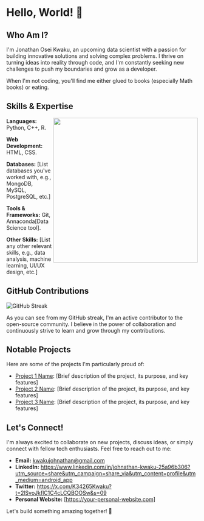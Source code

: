 # Hello, World! 👋

## Who Am I?

I'm Jonathan Osei Kwaku, an upcoming data scientist with a passion for building innovative solutions and solving complex problems. I thrive on turning ideas into reality through code, and I'm constantly seeking new challenges to push my boundaries and grow as a developer.

When I'm not coding, you'll find me either glued to books (especially Math books) or eating.

## Skills & Expertise

<img src="https://github-readme-stats.vercel.app/api?username=your-github-username&show_icons=true&theme=radical" align="right" width="380">

**Languages:** Python, C++, R.

**Web Development:** HTML, CSS.

**Databases:** [List databases you've worked with, e.g., MongoDB, MySQL, PostgreSQL, etc.]

**Tools & Frameworks:** Git, Annaconda[Data Science tool].

**Other Skills:** [List any other relevant skills, e.g., data analysis, machine learning, UI/UX design, etc.]

## GitHub Contributions

![GitHub Streak](https://github-readme-streak-stats.herokuapp.com/?user=your-github-username&theme=radical)

As you can see from my GitHub streak, I'm an active contributor to the open-source community. I believe in the power of collaboration and continuously strive to learn and grow through my contributions.

## Notable Projects

Here are some of the projects I'm particularly proud of:

- [Project 1 Name](https://github.com/your-username/project1-repo): [Brief description of the project, its purpose, and key features]
- [Project 2 Name](https://github.com/your-username/project2-repo): [Brief description of the project, its purpose, and key features]
- [Project 3 Name](https://github.com/your-username/project3-repo): [Brief description of the project, its purpose, and key features]

## Let's Connect!

I'm always excited to collaborate on new projects, discuss ideas, or simply connect with fellow tech enthusiasts. Feel free to reach out to me:

- **Email:** kwakujohnathan@gmail.com
- **LinkedIn:** https://www.linkedin.com/in/johnathan-kwaku-25a96b306?utm_source=share&utm_campaign=share_via&utm_content=profile&utm_medium=android_app
- **Twitter:** https://x.com/K34265Kwaku?t=2lSvoJkflC1C4cLCQBOOSw&s=09
- **Personal Website:** [https://your-personal-website.com]

Let's build something amazing together! 🚀
